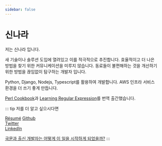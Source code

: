 ```yaml
---
sidebar: false
---
```


# 신나라

저는 신나라 입니다.
    
새 기술이나 솔루션 도입에 열려있고 이를 적극적으로 추진합니다. 효율적이고 더 나은 방법을 찾기 위한 커뮤니케이션을 미루지 않습니다. 동료들이 불편해하는 것을 개선하기 위한 방법을 끊임없이 탐구하는 개발자 입니다.
   
Python, Django, Nodejs, Typescript를 활용하여 개발합니다. AWS 인프라 서비스 환경을 더 쓰기 좋게 만듭니다.
   
[Perl Cookbook](http://www.yes24.com/product/goods/36148049)과 [Learning Regular Expression](http://www.yes24.com/Product/Goods/75454395)를 번역 출간했습니다.


::: tip 저를 더 알고 싶으시다면

[Résumé](https://nara-dev.notion.site/Nara-Shin-2124b4439ba64103a2691fcb62af2f5a)
[Github](https://github.com/narashin)  
[Twitter](https://twitter.com/pengdrinksbeer)  
[LinkedIn](https://www.linkedin.com/in/shinnara)  

[국문과 출신 개발자는 어떻게 이 일을 시작하게 되었을까?](https://velog.io/@narashin/%EA%B5%AD%EB%AC%B8%EA%B3%BC-%EC%B6%9C%EC%8B%A0-%EA%B0%9C%EB%B0%9C%EC%9E%90%EB%8A%94-%EC%96%B4%EB%96%BB%EA%B2%8C-%EC%9D%B4-%EC%9D%BC%EC%9D%84-%EC%8B%9C%EC%9E%91%ED%95%98%EA%B2%8C-%EB%90%98%EC%97%88%EC%9D%84%EA%B9%8C-IT%EC%84%9C%EC%A0%81-%EB%B2%88%EC%97%AD%EA%B8%B0)
:::
